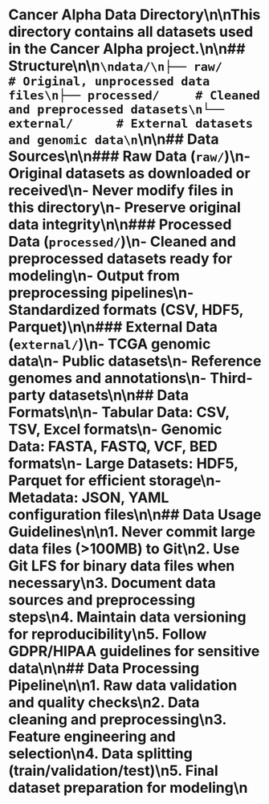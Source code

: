 # Cancer Alpha Data Directory\n\nThis directory contains all datasets used in the Cancer Alpha project.\n\n## Structure\n\n```\ndata/\n├── raw/           # Original, unprocessed data files\n├── processed/     # Cleaned and preprocessed datasets\n└── external/      # External datasets and genomic data\n```\n\n## Data Sources\n\n### Raw Data (`raw/`)\n- Original datasets as downloaded or received\n- Never modify files in this directory\n- Preserve original data integrity\n\n### Processed Data (`processed/`)\n- Cleaned and preprocessed datasets ready for modeling\n- Output from preprocessing pipelines\n- Standardized formats (CSV, HDF5, Parquet)\n\n### External Data (`external/`)\n- TCGA genomic data\n- Public datasets\n- Reference genomes and annotations\n- Third-party datasets\n\n## Data Formats\n\n- **Tabular Data**: CSV, TSV, Excel formats\n- **Genomic Data**: FASTA, FASTQ, VCF, BED formats\n- **Large Datasets**: HDF5, Parquet for efficient storage\n- **Metadata**: JSON, YAML configuration files\n\n## Data Usage Guidelines\n\n1. **Never commit large data files** (>100MB) to Git\n2. **Use Git LFS** for binary data files when necessary\n3. **Document data sources** and preprocessing steps\n4. **Maintain data versioning** for reproducibility\n5. **Follow GDPR/HIPAA** guidelines for sensitive data\n\n## Data Processing Pipeline\n\n1. Raw data validation and quality checks\n2. Data cleaning and preprocessing\n3. Feature engineering and selection\n4. Data splitting (train/validation/test)\n5. Final dataset preparation for modeling\n

